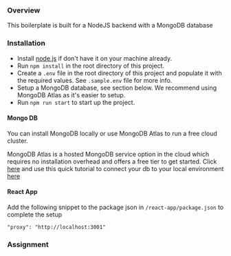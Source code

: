 ### Overview
This boilerplate is built for a NodeJS backend with a MongoDB database

### Installation
- Install [node.js](https://nodejs.org) if don't have it on your machine already. 
- Run `npm install` in the root directory of this project.
- Create a `.env` file in the root directory of this project and populate it with the required values. See `.sample.env` file for more info.
- Setup a MongoDB database, see section below. We recommend using MongoDB Atlas as it's easier to setup.
- Run `npm run start` to start up the project.


#### Mongo DB
You can install MongoDB locally or use MongoDB Atlas to run a free cloud cluster.

MongoDB Atlas is a hosted MongoDB service option in the cloud which requires no installation overhead and offers a free tier to get started. Click [here](https://www.mongodb.com/try) and use this quick tutorial to connect your db to your local environment [here](https://docs.atlas.mongodb.com/getting-started/)

#### React App
Add the following snippet to the package json in `/react-app/package.json` to complete the setup
```
"proxy": "http://localhost:3001"
```

### Assignment
